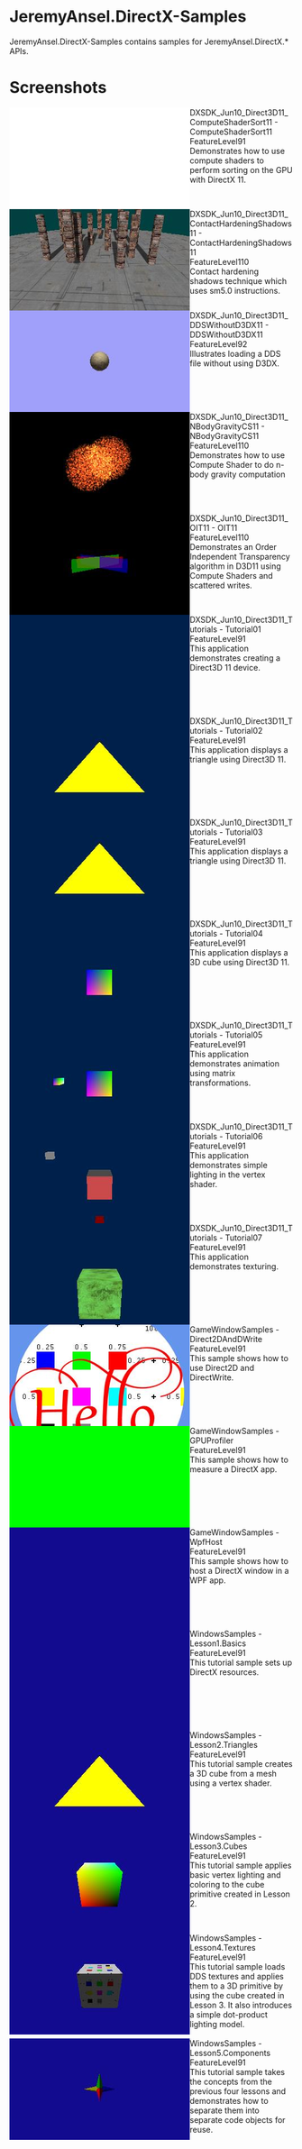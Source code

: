 # JeremyAnsel.DirectX-Samples

JeremyAnsel.DirectX-Samples contains samples for JeremyAnsel.DirectX.* APIs.

# Screenshots
<img align=left src="Images/DXSDK_Jun10_Direct3D11_ComputeShaderSort11-ComputeShaderSort11.jpg" />
DXSDK_Jun10_Direct3D11_ComputeShaderSort11 - ComputeShaderSort11<br />
FeatureLevel91<br />
Demonstrates how to use compute shaders to perform sorting on the GPU with DirectX 11.<br />
<br clear=both />

<img align=left src="Images/DXSDK_Jun10_Direct3D11_ContactHardeningShadows11-ContactHardeningShadows11.jpg" />
DXSDK_Jun10_Direct3D11_ContactHardeningShadows11 - ContactHardeningShadows11<br />
FeatureLevel110<br />
Contact hardening shadows technique which uses sm5.0 instructions.<br />
<br clear=both />

<img align=left src="Images/DXSDK_Jun10_Direct3D11_DDSWithoutD3DX11-DDSWithoutD3DX11.jpg" />
DXSDK_Jun10_Direct3D11_DDSWithoutD3DX11 - DDSWithoutD3DX11<br />
FeatureLevel92<br />
Illustrates loading a DDS file without using D3DX.<br />
<br clear=both />

<img align=left src="Images/DXSDK_Jun10_Direct3D11_NBodyGravityCS11-NBodyGravityCS11.jpg" />
DXSDK_Jun10_Direct3D11_NBodyGravityCS11 - NBodyGravityCS11<br />
FeatureLevel110<br />
Demonstrates how to use Compute Shader to do n-body gravity computation<br />
<br clear=both />

<img align=left src="Images/DXSDK_Jun10_Direct3D11_OIT11-OIT11.jpg" />
DXSDK_Jun10_Direct3D11_OIT11 - OIT11<br />
FeatureLevel110<br />
Demonstrates an Order Independent Transparency algorithm in D3D11 using Compute Shaders and scattered writes.<br />
<br clear=both />

<img align=left src="Images/DXSDK_Jun10_Direct3D11_Tutorials-Tutorial01.jpg" />
DXSDK_Jun10_Direct3D11_Tutorials - Tutorial01<br />
FeatureLevel91<br />
This application demonstrates creating a Direct3D 11 device.<br />
<br clear=both />

<img align=left src="Images/DXSDK_Jun10_Direct3D11_Tutorials-Tutorial02.jpg" />
DXSDK_Jun10_Direct3D11_Tutorials - Tutorial02<br />
FeatureLevel91<br />
This application displays a triangle using Direct3D 11.<br />
<br clear=both />

<img align=left src="Images/DXSDK_Jun10_Direct3D11_Tutorials-Tutorial03.jpg" />
DXSDK_Jun10_Direct3D11_Tutorials - Tutorial03<br />
FeatureLevel91<br />
This application displays a triangle using Direct3D 11.<br />
<br clear=both />

<img align=left src="Images/DXSDK_Jun10_Direct3D11_Tutorials-Tutorial04.jpg" />
DXSDK_Jun10_Direct3D11_Tutorials - Tutorial04<br />
FeatureLevel91<br />
This application displays a 3D cube using Direct3D 11.<br />
<br clear=both />

<img align=left src="Images/DXSDK_Jun10_Direct3D11_Tutorials-Tutorial05.jpg" />
DXSDK_Jun10_Direct3D11_Tutorials - Tutorial05<br />
FeatureLevel91<br />
This application demonstrates animation using matrix transformations.<br />
<br clear=both />

<img align=left src="Images/DXSDK_Jun10_Direct3D11_Tutorials-Tutorial06.jpg" />
DXSDK_Jun10_Direct3D11_Tutorials - Tutorial06<br />
FeatureLevel91<br />
This application demonstrates simple lighting in the vertex shader.<br />
<br clear=both />

<img align=left src="Images/DXSDK_Jun10_Direct3D11_Tutorials-Tutorial07.jpg" />
DXSDK_Jun10_Direct3D11_Tutorials - Tutorial07<br />
FeatureLevel91<br />
This application demonstrates texturing.<br />
<br clear=both />

<img align=left src="Images/GameWindowSamples-Direct2DAndDWrite.jpg" />
GameWindowSamples - Direct2DAndDWrite<br />
FeatureLevel91<br />
This sample shows how to use Direct2D and DirectWrite.<br />
<br clear=both />

<img align=left src="Images/GameWindowSamples-GPUProfiler.jpg" />
GameWindowSamples - GPUProfiler<br />
FeatureLevel91<br />
This sample shows how to measure a DirectX app.<br />
<br clear=both />

<img align=left src="Images/GameWindowSamples-WpfHost.jpg" />
GameWindowSamples - WpfHost<br />
FeatureLevel91<br />
This sample shows how to host a DirectX window in a WPF app.<br />
<br clear=both />

<img align=left src="Images/WindowsSamples-Lesson1.Basics.jpg" />
WindowsSamples - Lesson1.Basics<br />
FeatureLevel91<br />
This tutorial sample sets up DirectX resources.<br />
<br clear=both />

<img align=left src="Images/WindowsSamples-Lesson2.Triangles.jpg" />
WindowsSamples - Lesson2.Triangles<br />
FeatureLevel91<br />
This tutorial sample creates a 3D cube from a mesh using a vertex shader.<br />
<br clear=both />

<img align=left src="Images/WindowsSamples-Lesson3.Cubes.jpg" />
WindowsSamples - Lesson3.Cubes<br />
FeatureLevel91<br />
This tutorial sample applies basic vertex lighting and coloring to the cube primitive created in Lesson 2.<br />
<br clear=both />

<img align=left src="Images/WindowsSamples-Lesson4.Textures.jpg" />
WindowsSamples - Lesson4.Textures<br />
FeatureLevel91<br />
This tutorial sample loads DDS textures and applies them to a 3D primitive by using the cube created in Lesson 3. It also introduces a simple dot-product lighting model.<br />
<br clear=both />

<img align=left src="Images/WindowsSamples-Lesson5.Components.jpg" />
WindowsSamples - Lesson5.Components<br />
FeatureLevel91<br />
This tutorial sample takes the concepts from the previous four lessons and demonstrates how to separate them into separate code objects for reuse.<br />
<br clear=both />

